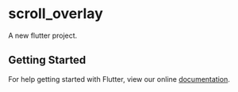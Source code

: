 # scroll_overlay

A new flutter project.

## Getting Started

For help getting started with Flutter, view our online
[documentation](http://flutter.io/).
